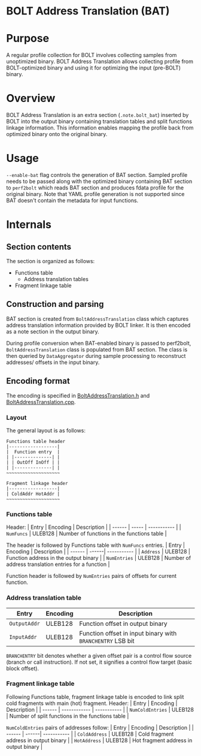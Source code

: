 # BOLT Address Translation (BAT)
# Purpose
A regular profile collection for BOLT involves collecting samples from
unoptimized binary. BOLT Address Translation allows collecting profile
from BOLT-optimized binary and using it for optimizing the input (pre-BOLT)
binary.

# Overview
BOLT Address Translation is an extra section (`.note.bolt_bat`) inserted by BOLT
into the output binary containing translation tables and split functions linkage
information. This information enables mapping the profile back from optimized
binary onto the original binary.

# Usage
`--enable-bat` flag controls the generation of BAT section. Sampled profile
needs to be passed along with the optimized binary containing BAT section to
`perf2bolt` which reads BAT section and produces fdata profile for the original
binary. Note that YAML profile generation is not supported since BAT doesn't
contain the metadata for input functions.

# Internals
## Section contents
The section is organized as follows:
- Functions table
  - Address translation tables
- Fragment linkage table

## Construction and parsing
BAT section is created from `BoltAddressTranslation` class which captures
address translation information provided by BOLT linker. It is then encoded as a
note section in the output binary.

During profile conversion when BAT-enabled binary is passed to perf2bolt,
`BoltAddressTranslation` class is populated from BAT section. The class is then
queried by `DataAggregator` during sample processing to reconstruct addresses/
offsets in the input binary.

## Encoding format
The encoding is specified in
[BoltAddressTranslation.h](/bolt/include/bolt/Profile/BoltAddressTranslation.h)
and [BoltAddressTranslation.cpp](/bolt/lib/Profile/BoltAddressTranslation.cpp).

### Layout
The general layout is as follows:
```
Functions table header
|------------------|
|  Function entry  |
| |--------------| |
| | OutOff InOff | |
| |--------------| |
~~~~~~~~~~~~~~~~~~~~

Fragment linkage header
|------------------|
| ColdAddr HotAddr |
~~~~~~~~~~~~~~~~~~~~
```

### Functions table
Header:
| Entry  | Encoding | Description |
| ------ | ----- | ----------- |
| `NumFuncs` | ULEB128 | Number of functions in the functions table |

The header is followed by Functions table with `NumFuncs` entries.
| Entry  | Encoding | Description |
| ------ | ------| ----------- |
| `Address` | ULEB128 | Function address in the output binary |
| `NumEntries` | ULEB128 | Number of address translation entries for a function |

Function header is followed by `NumEntries` pairs of offsets for current
function.

### Address translation table
| Entry  | Encoding | Description |
| ------ | ------| ----------- |
| `OutputAddr` | ULEB128 | Function offset in output binary |
| `InputAddr` | ULEB128 | Function offset in input binary with `BRANCHENTRY` LSB bit |

`BRANCHENTRY` bit denotes whether a given offset pair is a control flow source
(branch or call instruction). If not set, it signifies a control flow target
(basic block offset).

### Fragment linkage table
Following Functions table, fragment linkage table is encoded to link split
cold fragments with main (hot) fragment.
Header:
| Entry  | Encoding | Description |
| ------ | ------------ | ----------- |
| `NumColdEntries` | ULEB128 | Number of split functions in the functions table |

`NumColdEntries` pairs of addresses follow:
| Entry  | Encoding | Description |
| ------ | ------| ----------- |
| `ColdAddress` | ULEB128 | Cold fragment address in output binary |
| `HotAddress` | ULEB128 | Hot fragment address in output binary |
